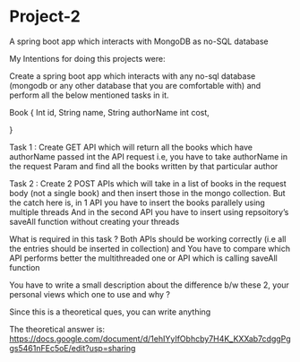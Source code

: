 # Project-2

A spring boot app which interacts with MongoDB as no-SQL database

My Intentions for doing this projects were:

Create a spring boot app which interacts with any no-sql database (mongodb or any other database that you are comfortable with) and perform all the below mentioned tasks in it. 

Book
{
	Int id,
	String name,
	String authorName
	int cost,

}

Task 1 : Create GET API which will return all the books which have authorName passed int the API request i.e, you have to take authorName in the request Param and find all the books written by that particular author

Task 2 : Create 2 POST APIs which will take in a list of books in the request body (not a single book) and then insert those in the mongo collection. 
But the catch here is, in 1 API you have to insert the books parallely using multiple threads
And in the second API you have to insert using repsoitory’s saveAll function without creating your threads

What is required in this task ?
Both APIs should be working correctly (i.e all the entries should be inserted in collection) and
You have to compare which API performs better the multithreaded one or API which is calling saveAll function

You have to write a small description about the difference b/w these 2, your personal views which one to use and why ?

Since this is a theoretical ques, you can write anything

The theoretical answer is: https://docs.google.com/document/d/1ehIYyIfObhcby7H4K_KXXab7cdggPggs5461nFEc5oE/edit?usp=sharing
